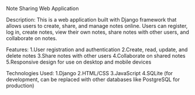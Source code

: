 Note Sharing Web Application

Description:
This is a web application built with Django framework that allows users to create, share, and manage notes online. Users can register, log in, create notes, view their own notes, share notes with other users, and collaborate on notes.

Features:
1.User registration and authentication
2.Create, read, update, and delete notes
3.Share notes with other users
4.Collaborate on shared notes
5.Responsive design for use on desktop and mobile devices

Technologies Used:
1.Django
2.HTML/CSS
3.JavaScript
4.SQLite (for development, can be replaced with other databases like PostgreSQL for production)
